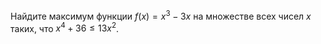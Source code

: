 Найдите максимум функции $f\left( x \right)={{x}^{3}}-3x$ на множестве всех чисел $x$ таких, что ${{x}^{4}}+36\le 13{{x}^{2}}$.